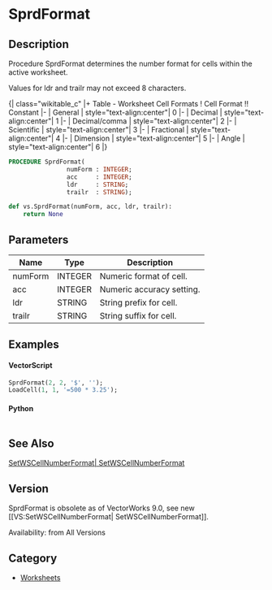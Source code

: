 # SprdFormat

## Description
Procedure SprdFormat determines the number format for cells within the active worksheet.

Values for ldr and trailr may not exceed 8 characters.

{| class="wikitable_c"
|+ Table - Worksheet Cell Formats
! Cell Format !! Constant
|- 
| General
| style="text-align:center"| 0
|- 
| Decimal
| style="text-align:center"| 1
|- 
| Decimal/comma
| style="text-align:center"| 2
|- 
| Scientific
| style="text-align:center"| 3
|- 
| Fractional
| style="text-align:center"| 4
|- 
| Dimension
| style="text-align:center"| 5
|- 
| Angle
| style="text-align:center"| 6
|}

```pascal
PROCEDURE SprdFormat(
				numForm : INTEGER;
				acc     : INTEGER;
				ldr     : STRING;
				trailr  : STRING);
```

```python
def vs.SprdFormat(numForm, acc, ldr, trailr):
    return None
```

## Parameters
|Name|Type|Description|
|---|---|---|
|numForm|INTEGER|Numeric format of cell.|
|acc|INTEGER|Numeric accuracy setting.|
|ldr|STRING|String prefix for cell.|
|trailr|STRING|String suffix for cell.|

## Examples
#### VectorScript ####
```pascal
SprdFormat(2, 2, '$', '');
LoadCell(1, 1, '=500 * 3.25');
```
#### Python ####
```python

```

## See Also
[SetWSCellNumberFormat| SetWSCellNumberFormat](SetWSCellNumberFormat|%20SetWSCellNumberFormat.md)

## Version
SprdFormat is obsolete as of VectorWorks 9.0, see new [[VS:SetWSCellNumberFormat| SetWSCellNumberFormat]].

Availability: from All Versions

## Category
* [Worksheets](../Categories/Worksheets.md)

